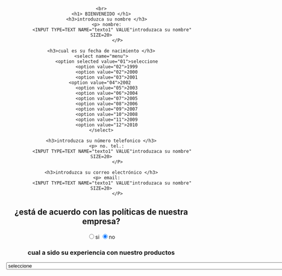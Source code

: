 <html>
	<head>	
		<title>formularios</title>
	</head>
	<center>
	<body>
	
	<br>
 	<h1> BIENVENEIDO </h1>
		<h3>introduzca su nombre </h3>
		<p> nombre:
			<INPUT TYPE=TEXT NAME="texto1" VALUE"introduzaca su nombre" 			SIZE=20>
				</P>

	<h3>cual es su fecha de nacimiento </h3>
	<select name="menu">
		<option selected value="01">seleccione
		<option value="02">1999
		<option value="02">2000
		<option value="03">2001
		<option value="04">2002		
		<option value="05">2003
		<option value="06">2004
		<option value="07">2005
		<option value="08">2006
		<option value="09">2007
		<option value="10">2008
		<option value="11">2009
		<option value="12">2010
	</select>

	<h3>introduzca su número telefonico </h3>
		<p> no. tel.:
			<INPUT TYPE=TEXT NAME="texto1" VALUE"introduzaca su nombre" 			SIZE=20>
				</P>

	<h3>introduzca su correo electrónico </h3>
		<p> email:
			<INPUT TYPE=TEXT NAME="texto1" VALUE"introduzaca su nombre" 			SIZE=20>
				</P>
<h2> ¿está de acuerdo con las políticas de nuestra empresa? </h2>
	<input type="radio"name="color"value="si">si 
	<input type="radio"name="color"value="no"checked>no

<h3>cual a sido su experiencia con nuestro productos </h3>
	<select name="menu">
		<option selected value="01">seleccione
		<option value="02">exelente
		<option value="02">bien 
		<option value="03">regular
		<option value="03">mala
		<option value="03">pesimo 

	</select>

 	<h2>comentenos con más detalles</h2>
	<p><textarea rows=5 cols=20 name="cuadro1">escriba aquí </textarea></p>


<br><a href="file:///C:/Users/Ricardo%20Mu%C3%B1iz/OneDrive/Documentos/DOCUMENTOS%20IMPORTANTES/TRABAJOS%20DE%20DISE%C3%91O%20DE%20PAGINAS%20WEB/pagina%20principal%20de%20la%20empresa.html"> click para regresar a la pagina principal </a></br>


	
	</FORM>

	</body>
	</center>
</html>
